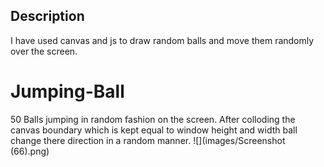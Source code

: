 
## Description
I have used canvas and js to draw random balls and move them randomly over the screen.

# Jumping-Ball
 50 Balls jumping in random fashion on the screen.
 After colloding the canvas boundary which is kept equal to window height and width ball change there direction in a random manner.
 ![](images/Screenshot (66).png)

